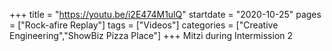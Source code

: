 +++
title = "https://youtu.be/i2E474M1ulQ"
startdate = "2020-10-25"
pages = ["Rock-afire Replay"]
tags = ["Videos"]
categories = ["Creative Engineering","ShowBiz Pizza Place"]
+++
Mitzi during Intermission 2
